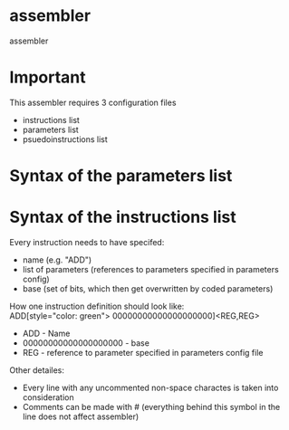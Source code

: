 # assembler
assembler

# Important
This assembler requires 3 configuration files
 - instructions list
 - parameters list
 - psuedoinstructions list

# Syntax of the parameters list

# Syntax of the instructions list
Every instruction needs to have specifed:
 - name (e.g. "ADD")
 - list of parameters (references to parameters specified in parameters config)
 - base (set of bits, which then get overwritten by coded parameters)

How one instruction definition should look like:  
ADD[style="color: green"> 00000000000000000000]<REG,REG>

 - ADD - Name
 - 00000000000000000000 - base
 - REG - reference to parameter specified in parameters config file

Other detailes:
 - Every line with any uncommented non-space charactes is taken into consideration
 - Comments can be made with # (everything behind this symbol in the line does not affect assembler)
